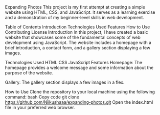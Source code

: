 Expanding Photos
This project is my first attempt at creating a simple website using HTML, CSS, and JavaScript. It serves as a learning exercise and a demonstration of my beginner-level skills in web development.

Table of Contents
Introduction
Technologies Used
Features
How to Use
Contributing
License
Introduction
In this project, I have created a basic website that showcases some of the fundamental concepts of web development using JavaScript. The website includes a homepage with a brief introduction, a contact form, and a gallery section displaying a few images.

Technologies Used
HTML
CSS
JavaScript
Features
Homepage: The homepage provides a welcome message and some information about the purpose of the website.

Gallery: The gallery section displays a few images in a flex.

How to Use
Clone the repository to your local machine using the following command:
bash
Copy code
git clone https://github.com/Niikushaaa/expanding-photos.git
Open the index.html file in your preferred web browser.
